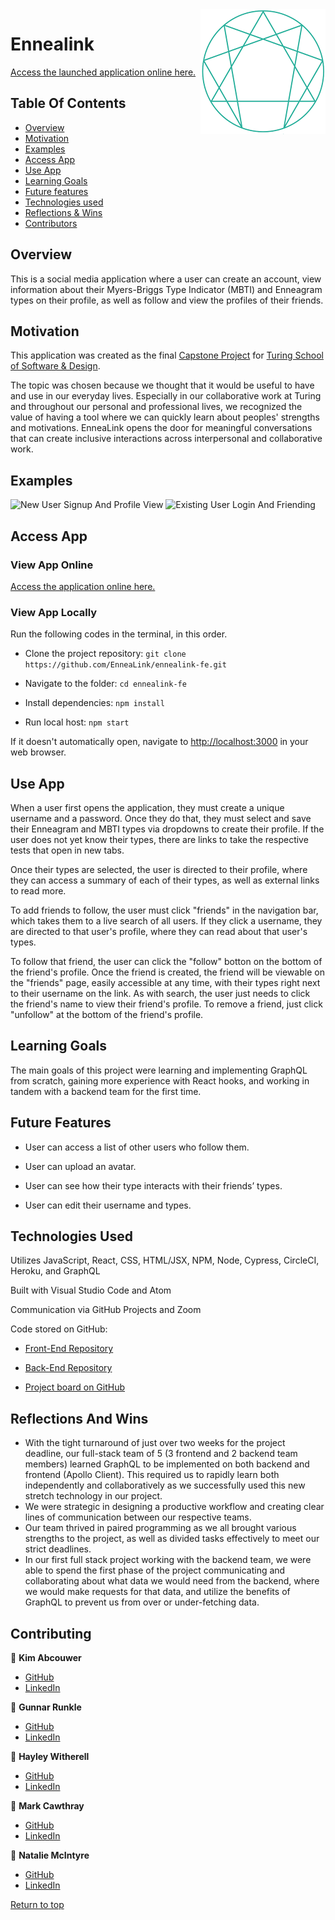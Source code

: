 <img src="./public/ennealink.png" alt="EnneaLink Logo" align="right"/>

# Ennealink

[Access the launched application online here.](https://ennealink.herokuapp.com/)

## Table Of Contents

+ [Overview](#overview)
+ [Motivation](#motivation)
+ [Examples](#examples)
+ [Access App](#access-app)
+ [Use App](#use-app)
+ [Learning Goals](#learning-goals)
+ [Future features](#future-features)
+ [Technologies used](#technologies-used)
+ [Reflections & Wins](#reflections-and-wins)
+ [Contributors](#contributing)

## Overview

This is a social media application where a user can create an account, view information about their Myers-Briggs Type Indicator (MBTI) and Enneagram types on their profile, as well as follow and view the profiles of their friends.

## Motivation

This application was created as the final [Capstone Project](https://mod4.turing.edu/projects/capstone/) for [Turing School of Software & Design](https://turing.edu/).

The topic was chosen because we thought that it would be useful to have and use in our everyday lives. Especially in our collaborative work at Turing and throughout our personal and professional lives, we recognized the value of having a tool where we can quickly learn about peoples' strengths and motivations. EnneaLink opens the door for meaningful conversations that can create inclusive interactions across interpersonal and collaborative work.

## Examples

![New User Signup And Profile View](https://user-images.githubusercontent.com/81891209/139144699-fcbef0db-3d1c-4f56-9bc4-467befbd8f74.gif) ![Existing User Login And Friending](https://user-images.githubusercontent.com/81891209/139144196-d4a627a2-2585-456f-9e66-3106554ffe1b.gif)


## Access App

### View App Online
[Access the application online here.](https://ennealink.herokuapp.com/)

### View App Locally

Run the following codes in the terminal, in this order.

* Clone the project repository: ```git clone https://github.com/EnneaLink/ennealink-fe.git```

* Navigate to the folder: ```cd ennealink-fe```

* Install dependencies: ```npm install```

* Run local host: ```npm start```

If it doesn't automatically open, navigate to [http://localhost:3000](http://localhost:3000) in your web browser.

## Use App

When a user first opens the application, they must create a unique username and a password. Once they do that, they must select and save their Enneagram and MBTI types via dropdowns to create their profile. If the user does not yet know their types, there are links to take the respective tests that open in new tabs.

Once their types are selected, the user is directed to their profile, where they can access a summary of each of their types, as well as external links to read more.

To add friends to follow, the user must click "friends" in the navigation bar, which takes them to a live search of all users. If they click a username, they are directed to that user's profile, where they can read about that user's types.

To follow that friend, the user can click the "follow" botton on the bottom of the friend's profile. Once the friend is created, the friend will be viewable on the "friends" page, easily accessible at any time, with their types right next to their username on the link. As with search, the user just needs to click the friend's name to view their friend's profile. To remove a friend, just click "unfollow" at the bottom of the friend's profile.

## Learning Goals

The main goals of this project were learning and implementing GraphQL from scratch, gaining more experience with React hooks, and working in tandem with a backend team for the first time. 

## Future Features

* User can access a list of other users who follow them.

* User can upload an avatar.

* User can see how their type interacts with their friends’ types.

* User can edit their username and types.

## Technologies Used

Utilizes JavaScript, React, CSS, HTML/JSX, NPM, Node, Cypress, CircleCI, Heroku, and GraphQL

Built with Visual Studio Code and Atom

Communication via GitHub Projects and Zoom

Code stored on GitHub:

* [Front-End Repository](https://github.com/EnneaLink/ennealink-fe)

* [Back-End Repository](https://github.com/EnneaLink/ennealink-be)

* [Project board on GitHub](https://github.com/orgs/EnneaLink/projects/1)

## Reflections And Wins
  * With the tight turnaround of just over two weeks for the project deadline, our full-stack team of 5 (3 frontend and 2 backend team members) learned GraphQL to be implemented on both backend and frontend (Apollo Client). This required us to rapidly learn both independently and collaboratively as we successfully used this new stretch technology in our project.
  * We were strategic in designing a productive workflow and creating clear lines of communication between our respective teams.
  * Our team thrived in paired programming as we all brought various strengths to the project, as well as divided tasks effectively to meet our strict deadlines.
  * In our first full stack project working with the backend team, we were able to spend the first phase of the project communicating and collaborating about what data we would need from the backend, where we would make requests for that data, and utilize the benefits of GraphQL to prevent us from over or under-fetching data.


## Contributing

👤  **Kim Abcouwer**
- [GitHub](https://github.com/kabcouwer)
- [LinkedIn](https://www.linkedin.com/in/kim-abcouwer)

👤  **Gunnar Runkle**
- [GitHub](https://github.com/gunnarrunner)
- [LinkedIn](https://www.linkedin.com/in/gunnar-runkle/)

👤  **Hayley Witherell**
- [GitHub](https://github.com/hayleyw7)
- [LinkedIn](https://www.linkedin.com/in/hayleywitherell/)

👤  **Mark Cawthray**
- [GitHub](https://github.com/MTCawthray)
- [LinkedIn](https://www.linkedin.com/in/mark-cawthray-996522212/)

👤  **Natalie McIntyre**
- [GitHub](https://github.com/nataliemcintyre2021)
- [LinkedIn](https://www.linkedin.com/in/nataliemcintyre1/)

[Return to top](#ennealink)
